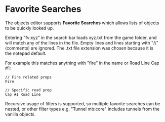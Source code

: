 # Favorite Searches

The objects editor supports __Favorite Searches__ which allows lists of objects to be quickly looked up.

Entering "fv:xyz" in the search bar loads xyz.txt from the game folder, and will match any of the lines in the file. Empty lines and lines starting with "//" (comments) are ignored. The .txt file extension was chosen because it is the notepad default.

For example this matches anything with "fire" in the name or Road Line Cap #1:

    // Fire related props
    Fire

    // Specific road prop
    Cap #1 Road Line

Recursive usage of filters is supported, so multiple favorite searches can be nested, or other filter types e.g. "Tunnel mb:core" includes tunnels from the vanilla objects.
